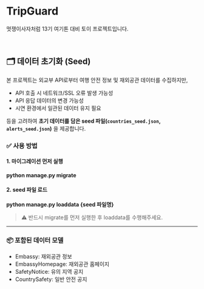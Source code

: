 # TripGuard
멋쟁이사자처럼 13기 여기톤 대비 토이 프로젝트입니다.

<br>

## 🗂️ 데이터 초기화 (Seed)

본 프로젝트는 외교부 API로부터 여행 안전 정보 및 재외공관 데이터를 수집하지만,

- API 호출 시 네트워크/SSL 오류 발생 가능성
- API 응답 데이터의 변경 가능성
- 시연 환경에서 일관된 데이터 유지 필요

등을 고려하여 **초기 데이터를 담은 seed 파일(`countries_seed.json`, `alerts_seed.json`)** 을 제공합니다.

### ✅ 사용 방법

#### 1. 마이그레이션 먼저 실행
**python manage.py migrate**

#### 2. seed 파일 로드
**python manage.py loaddata {seed 파일명}**


> ⚠️ 반드시 migrate를 먼저 실행한 후 loaddata를 수행해주세요.

<hr>

### **📦 포함된 데이터 모델**

- Embassy: 재외공관 정보
- EmbassyHomepage: 재외공관 홈페이지
- SafetyNotice: 유의 지역 공지
- CountrySafety: 일반 안전 공지

